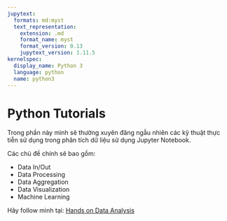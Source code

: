 ```yaml
---
jupytext:
  formats: md:myst
  text_representation:
    extension: .md
    format_name: myst
    format_version: 0.13
    jupytext_version: 1.11.5
kernelspec:
  display_name: Python 3
  language: python
  name: python3
---
```


# Python Tutorials

Trong phần này mình sẽ thường xuyên đăng ngẫu nhiên các kỹ thuật thực tiễn sử dụng trong phân 
tích dữ liệu sử dụng Jupyter Notebook.

Các chủ đề chính sẽ bao gồm:
- Data In/Out
- Data Processing
- Data Aggregation
- Data Visualization
- Machine Learning


Hãy follow mình tại: [Hands on Data Analysis](https://www.facebook.com/profile.php?id=61556599619491)
